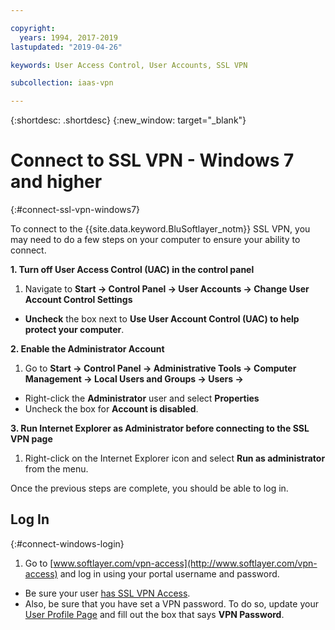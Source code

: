 ```yaml
---

copyright:
  years: 1994, 2017-2019
lastupdated: "2019-04-26"

keywords: User Access Control, User Accounts, SSL VPN

subcollection: iaas-vpn

---
```


{:shortdesc: .shortdesc}
{:new_window: target="_blank"}

# Connect to SSL VPN - Windows 7 and higher
{:#connect-ssl-vpn-windows7}

To connect to the {{site.data.keyword.BluSoftlayer_notm}} SSL VPN, you may need to do a few steps on your computer to ensure your ability to connect.

**1. Turn off User Access Control (UAC) in the control panel**

1. Navigate to **Start -> Control Panel -> User Accounts -> Change User Account Control Settings**
* **Uncheck** the box next to **Use User Account Control (UAC) to help protect your computer**.

**2. Enable the Administrator Account**

1. Go to **Start -> Control Panel -> Administrative Tools -> Computer Management -> Local Users and Groups -> Users ->** 
* Right-click the **Administrator** user and select **Properties** 
* Uncheck the box for **Account is disabled**.

**3. Run Internet Explorer as Administrator before connecting to the SSL VPN page**

1. Right-click on the Internet Explorer icon and select **Run as administrator** from the menu.

Once the previous steps are complete, you should be able to log in. 

## Log In
{:#connect-windows-login}

1. Go to [www.softlayer.com/vpn-access](http://www.softlayer.com/vpn-access) and log in using your portal username and password. 
* Be sure your user [has SSL VPN Access](/docs/infrastructure/iaas-vpn?topic=VPN-activate-or-deacivate-ssl-vpn-access-for-a-user).  
* Also, be sure that you have set a VPN password. To do so, update your [User Profile Page](https://control.softlayer.com/account/user/profile) and fill out the box that says **VPN Password**.
